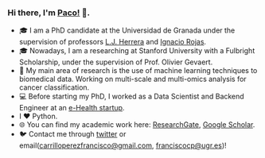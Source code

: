 ### Hi there, I'm [Paco!](https://pacocp.es) 👋.  

- 🎓 I am a PhD candidate at the Universidad de Granada under the supervision of professors [L.J. Herrera](https://scholar.google.es/citations?hl=es&user=RsrJHl8AAAAJ) and [Ignacio Rojas](https://scholar.google.es/citations?user=o6uOKG0AAAAJ&hl=es&oi=ao).
- 🎓 Nowadays, I am a researching at Stanford University with a Fulbright Scholarship, under the supervision of Prof. Olivier Gevaert.
- 🧬 My main area of research is the use of machine learning techniques to biomedical data. Working on multi-scale and multi-omics analysis for cancer classification.
- 💻 Before starting my PhD, I worked as a Data Scientist and Backend Engineer at an [e-Health startup](https://www.mdurance.eu/).
- I ❤️ Python.
- 🌐 You can find my academic work here: [ResearchGate](https://www.researchgate.net/profile/Francisco_Carrillo-Perez), [Google Scholar](https://scholar.google.com/citations?user=KqHbnTkAAAAJ&hl=en).
- 🐦 Contact me through [twitter](https://twitter.com/pacocp9) or email(carrilloperezfrancisco@gmail.com, franciscocp@ugr.es)! 

